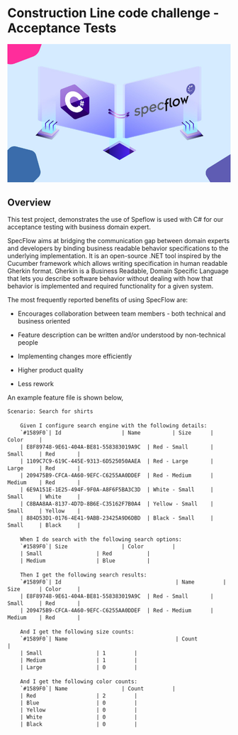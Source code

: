 # Construction Line code challenge - Acceptance Tests

![alt text](https://github.com/SalZaki/ConstructionLine.CodingChallenge/blob/master/ConstructionLine.CodingChallenge.Tests.Acceptance/specflow.jpg?raw=true)

## Overview
This test project, demonstrates the use of Speflow is used with C# for our acceptance testing with business domain expert.

SpecFlow aims at bridging the communication gap between domain experts and developers by binding business readable behavior specifications to the underlying implementation. It is an open-source .NET tool inspired by the Cucumber framework which allows writing specification in human readable Gherkin format. Gherkin is a Business Readable, Domain Specific Language that lets you describe software behavior without dealing with how that behavior is implemented and required functionality for a given system.

The most frequently reported benefits of using SpecFlow are:

- Encourages collaboration between team members - both technical and business oriented

- Feature description can be written and/or understood by non-technical people

- Implementing changes more efficiently

- Higher product quality

- Less rework

An example feature file is shown below,

```
Scenario: Search for shirts

	Given I configure search engine with the following details:
	`#1589F0`| Id					| Name			| Size		| Color		|
	| E8F89748-9E61-404A-BE81-558383019A9C	| Red - Small		| Small		| Red		|
	| 1109C7C9-619C-445E-9313-6D525050AAEA	| Red - Large		| Large		| Red		|
	| 209475B9-CFCA-4A60-9EFC-C6255AA0DDEF	| Red - Medium		| Medium	| Red		|
	| 6E9A151E-1E25-494F-9F0A-A8F6F5BA3C3D	| White - Small		| Small		| White		|
	| C8BAA8AA-8137-4D7D-8B6E-C35162F7B0A4	| Yellow - Small	| Small		| Yellow	|
	| 884D53D1-0176-4E41-9ABB-23425A9D6DBD	| Black - Small		| Small		| Black		|

	When I do search with the following search options:
	`#1589F0`| Size					| Color			|
	| Small					| Red			|
	| Medium				| Blue			|

	Then I get the following search results:
	`#1589F0`| Id                                    | Name			| Size		| Color		|
	| E8F89748-9E61-404A-BE81-558383019A9C  | Red - Small		| Small		| Red		|
	| 209475B9-CFCA-4A60-9EFC-C6255AA0DDEF  | Red - Medium		| Medium	| Red		|

	And I get the following size counts:
	`#1589F0`| Name                                  | Count			|
	| Small					| 1			|
	| Medium				| 1			|
	| Large					| 0			|

	And I get the following color counts:
	`#1589F0`| Name					| Count			|
	| Red					| 2			|
	| Blue					| 0			|
	| Yellow				| 0			|
	| White					| 0			|
	| Black					| 0			|

```
